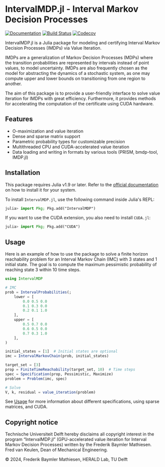 # IntervalMDP.jl - Interval Markov Decision Processes

[![Documentation](https://img.shields.io/badge/docs-latest-blue.svg)](https://www.baymler.com/IntervalMDP.jl/dev/)
[![Build Status](https://github.com/zinoex/IntervalMDP.jl/actions/workflows/CI.yml/badge.svg?branch=main)](https://github.com/zinoex/IntervalMDP.jl/actions/workflows/CI.yml?query=branch%3Amain)
[![Codecov](https://codecov.io/gh/Zinoex/IntervalMDP.jl/graph/badge.svg?token=K62S0148BK)](https://codecov.io/gh/Zinoex/IntervalMDP.jl)

IntervalMDP.jl is a Julia package for modeling and certifying Interval Markov Decision Processes (IMDPs) via Value Iteration.

IMDPs are a generalization of Markov Decision Processes (MDPs) where the transition probabilities
are represented by intervals instead of point values, to model uncertainty. IMDPs are also frequently
chosen as the model for abstracting the dynamics of a stochastic system, as one may compute upper
and lower bounds on transitioning from one region to another.

The aim of this package is to provide a user-friendly interface to solve value iteration for IMDPs
with great efficiency. Furthermore, it provides methods for accelerating the computation of the
certificate using CUDA hardware. 

## Features
- O-maximization and value iteration
- Dense and sparse matrix support
- Parametric probability types for customizable precision
- Multithreaded CPU and CUDA-accelerated value iteration
- Data loading and writing in formats by various tools (PRISM, bmdp-tool, IMDP.jl)

## Installation

This package requires Julia v1.9 or later. Refer to the [official documentation](https://julialang.org/downloads/) on how to install it for your system.

To install `IntervalMDP.jl`, use the following command inside Julia's REPL:

```julia
julia> import Pkg; Pkg.add("IntervalMDP")
```

If you want to use the CUDA extension, you also need to install `CUDA.jl`:
```julia
julia> import Pkg; Pkg.add("CUDA")
```

## Usage
Here is an example of how to use the package to solve a finite horizon reachability problem for an Interval Markov Chain (IMC) with 3 states and 1 initial state.
The goal is to compute the maximum pessimistic probability of reaching state 3 within 10 time steps.
```julia
using IntervalMDP

# IMC
prob = IntervalProbabilities(;
    lower = [
        0.0 0.5 0.0
        0.1 0.3 0.0
        0.2 0.1 1.0
    ],
    upper = [
        0.5 0.7 0.0
        0.6 0.5 0.0
        0.7 0.3 1.0
    ],
)

initial_states = [1]  # Initial states are optional
imc = IntervalMarkovChain(prob, initial_states)

target_set = [3]
prop = FiniteTimeReachability(target_set, 10)  # Time steps
spec = Specification(prop, Pessimistic, Maximize)
problem = Problem(imc, spec)

# Solve
V, k, residual = value_iteration(problem)
```

See [Usage](https://www.baymler.com/IntervalMDP.jl/dev/usage/) for more information about different specifications, using sparse matrices, and CUDA.

## Copyright notice
Technische Universiteit Delft hereby disclaims all copyright interest in the program “IntervalMDP.jl” (GPU-accelerated value iteration for Interval Markov Decision Processes) written by the Frederik Baymler Mathiesen. Fred van Keulen, Dean of Mechanical Engineering.

© 2024, Frederik Baymler Mathiesen, HERALD Lab, TU Delft
